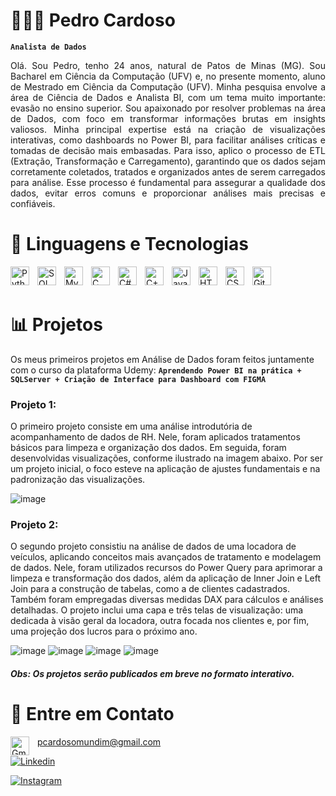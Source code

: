 # 👨🏻‍💻 Pedro Cardoso

**`Analista de Dados`**

<p style="text-align: justify;"> Olá. Sou Pedro, tenho 24 anos, natural de Patos de Minas (MG). Sou Bacharel em Ciência da Computação (UFV) e, no presente momento, aluno de Mestrado em Ciência da Computação (UFV). Minha pesquisa envolve a área de Ciência de Dados e Analista BI, com um tema muito importante: evasão no ensino superior. Sou apaixonado por resolver problemas na área de Dados, com foco em transformar informações brutas em insights valiosos. Minha principal expertise está na criação de visualizações interativas, como dashboards no Power BI, para facilitar análises críticas e tomadas de decisão mais embasadas. Para isso, aplico o processo de ETL (Extração, Transformação e Carregamento), garantindo que os dados sejam corretamente coletados, tratados e organizados antes de serem carregados para análise. Esse processo é fundamental para assegurar a qualidade dos dados, evitar erros comuns e proporcionar análises mais precisas e confiáveis. 

# 🤖 Linguagens e Tecnologias

<img 
    align="left" 
    alt="Python" 
    title="Python"
    width="30px" 
    style="padding-right: 10px;" 
    src="https://cdn.jsdelivr.net/gh/devicons/devicon@latest/icons/python/python-original.svg" 
/>
<img 
    align="left" 
    alt="SQL" 
    title="SQL"
    width="30px" 
    style="padding-right: 10px;" 
    src="https://cdn.jsdelivr.net/gh/devicons/devicon@latest/icons/azuresqldatabase/azuresqldatabase-original.svg" 
/>
<img 
    align="left" 
    alt="MySQL" 
    title="MySQL"
    width="30px" 
    style="padding-right: 10px;" 
    src="https://cdn.jsdelivr.net/gh/devicons/devicon@latest/icons/mysql/mysql-original.svg" 
/>
<img 
    align="left" 
    alt="C" 
    title="C"
    width="30px" 
    style="padding-right: 10px;" 
    src="https://cdn.jsdelivr.net/gh/devicons/devicon@latest/icons/c/c-original.svg"
/>
<img 
    align="left" 
    alt="C#" 
    title="C#"
    width="30px" 
    style="padding-right: 10px;" 
    src="https://cdn.jsdelivr.net/gh/devicons/devicon@latest/icons/csharp/csharp-original.svg"
/>
<img 
    align="left" 
    alt="C++" 
    title="C++"
    width="30px" 
    style="padding-right: 10px;" 
    src="https://cdn.jsdelivr.net/gh/devicons/devicon@latest/icons/cplusplus/cplusplus-original.svg"
/>
<img 
    align="left" 
    alt="Java" 
    title="Java"
    width="30px" 
    style="padding-right: 10px;" 
    src="https://cdn.jsdelivr.net/gh/devicons/devicon@latest/icons/java/java-original.svg"
/>
<img 
    align="left" 
    alt="HTML"
    title="HTML" 
    width="30px" 
    style="padding-right: 10px;" 
    src="https://cdn.jsdelivr.net/gh/devicons/devicon@latest/icons/html5/html5-original.svg" 
/>
<img 
    align="left" 
    alt="CSS" 
    title="CSS"
    width="30px" 
    style="padding-right: 10px;" 
    src="https://cdn.jsdelivr.net/gh/devicons/devicon@latest/icons/css3/css3-original.svg" 
/>
<img 
    align="left" 
    alt="Git" 
    title="Git"
    width="30px" 
    style="padding-right: 10px;" 
    src="https://cdn.jsdelivr.net/gh/devicons/devicon@latest/icons/git/git-original.svg" 
/>
<br/>
<br/>
          
# 📊 Projetos  
Os meus primeiros projetos em Análise de Dados foram feitos juntamente com o curso da plataforma Udemy: **`Aprendendo Power BI na prática + SQLServer + Criação de Interface para Dashboard com FIGMA`**

### Projeto 1:
O primeiro projeto consiste em uma análise introdutória de acompanhamento de dados de RH. Nele, foram aplicados tratamentos básicos para limpeza e organização dos dados. Em seguida, foram desenvolvidas visualizações, conforme ilustrado na imagem abaixo. Por ser um projeto inicial, o foco esteve na aplicação de ajustes fundamentais e na padronização das visualizações.

![image](https://github.com/user-attachments/assets/cb2a1896-7941-45a2-9e2c-9068fbf0591a)

### Projeto 2:
O segundo projeto consistiu na análise de dados de uma locadora de veículos, aplicando conceitos mais avançados de tratamento e modelagem de dados. Nele, foram utilizados recursos do Power Query para aprimorar a limpeza e transformação dos dados, além da aplicação de Inner Join e Left Join para a construção de tabelas, como a de clientes cadastrados. Também foram empregadas diversas medidas DAX para cálculos e análises detalhadas. O projeto inclui uma capa e três telas de visualização: uma dedicada à visão geral da locadora, outra focada nos clientes e, por fim, uma projeção dos lucros para o próximo ano.

![image](https://github.com/user-attachments/assets/4e94cd9e-ed66-4938-b103-9d02c9c5180e)
![image](https://github.com/user-attachments/assets/5f89cd0f-bcbb-4a62-b5f8-24da80281cc1)
![image](https://github.com/user-attachments/assets/4147423c-3835-4bcc-9321-f9f8407f2202)
![image](https://github.com/user-attachments/assets/cc0d7b7a-97d8-404b-bf4d-0e4fb69468c7)

##### Obs: Os projetos serão publicados em breve no formato interativo.

# 📱 Entre em Contato
<img 
    align="left" 
    alt="Gmail" 
    title="Gmail"
    width="30px" 
    style="padding-right: 10px;" 
    src="https://cdn.jsdelivr.net/gh/devicons/devicon@latest/icons/google/google-original.svg" 
/>
pcardosomundim@gmail.com          

[![Linkedin](https://img.shields.io/badge/LinkedIn-0077B5?style=for-the-badge&logo=linkedin&logoColor=white)](https://www.linkedin.com/in/pedro-cdcm-9560441a3/)

[![Instagram](https://img.shields.io/badge/Instagram-E4405F?style=for-the-badge&logo=instagram&logoColor=white)](https://instagram.com/_pedrocdcm)
